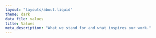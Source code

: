 ```yaml
---
layout: "layouts/about.liquid"
theme: dark
data_file: values
title: Values
meta_description: "What we stand for and what inspires our work."
---
```

